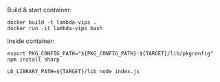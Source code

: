 Build & start container:

```
docker build -t lambda-vips .
docker run -it lambda-vips bash
```


Inside container:

```
export PKG_CONFIG_PATH="${PKG_CONFIG_PATH}:${TARGET}/lib/pkgconfig"
npm install sharp

LD_LIBRARY_PATH=${TARGET}/lib node index.js
```
